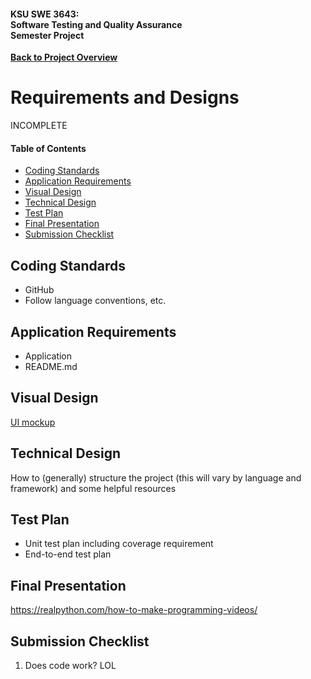 #### KSU SWE 3643:<br/>Software Testing and Quality Assurance<br/>Semester Project

[**Back to Project Overview**](README.md)

# Requirements and Designs

INCOMPLETE

#### Table of Contents

-  [Coding Standards](#coding-standards)
-  [Application Requirements](#application-requirements)
-  [Visual Design](#visual-design)
-  [Technical Design](#technical-design)
-  [Test Plan](#test-plan)
-  [Final Presentation](#final-presentation)
-  [Submission Checklist](#submission-checklist)

## Coding Standards

-  GitHub
-  Follow language conventions, etc.

## Application Requirements

-  Application
-  README.md

## Visual Design

[UI mockup](https://app.moqups.com/MvLts3wDDVQ8TNQBIdQN5nOCilbNhjYo/view/page/ac244bb80?ui=0)

## Technical Design

How to (generally) structure the project (this will vary by language and framework) and some helpful resources

## Test Plan

-  Unit test plan including coverage requirement
-  End-to-end test plan

## Final Presentation

https://realpython.com/how-to-make-programming-videos/

## Submission Checklist

1.  Does code work? LOL